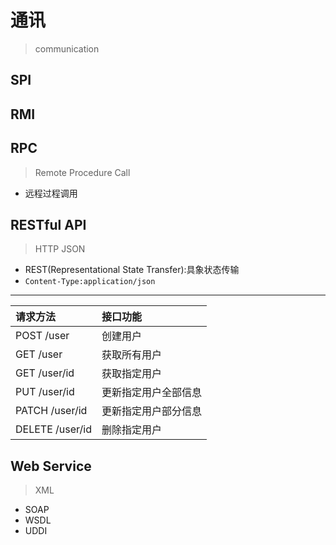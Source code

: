 # 通讯
> communication









## SPI


## RMI


## RPC
> Remote Procedure Call
- 远程过程调用



## RESTful API
> HTTP JSON

- REST(Representational State Transfer):具象状态传输
- `Content-Type:application/json`

---
| 请求方法 | 接口功能 |
| :- | :- |
| POST /user | 创建用户 |
| GET /user | 获取所有用户 |
| GET /user/id | 获取指定用户 |
| PUT /user/id | 更新指定用户全部信息 |
| PATCH /user/id | 更新指定用户部分信息 |
| DELETE /user/id | 删除指定用户 |



## Web Service
> XML

- SOAP
- WSDL
- UDDI





